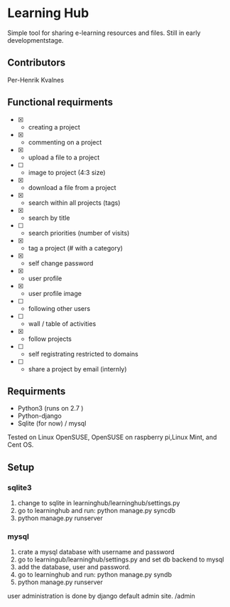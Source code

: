 Learning Hub
============

Simple tool for sharing e-learning resources and files. 
Still in early developmentstage.

Contributors
------------
Per-Henrik Kvalnes 

Functional requirments
-----------------------

* [x] - creating a project
* [x] - commenting on a project
* [x] - upload a file to a project
* [ ] - image to project (4:3 size)
* [x] - download a file from a project
* [x] - search within all projects (tags)
* [x] - search by title
* [ ] - search priorities (number of visits)
* [x] - tag a project (# with a category)
* [x] - self change password
* [x] - user profile
* [x] - user profile image
* [ ] - following other users
* [ ] - wall / table of activities
* [x] - follow projects
* [ ] - self registrating restricted to domains
* [ ] - share a project by email (internly)

Requirments
------------

- Python3 (runs on 2.7 ) 
- Python-django 
- Sqlite (for now) / mysql

Tested on Linux OpenSUSE, OpenSUSE on raspberry pi,Linux Mint, and Cent OS.


Setup
--------

### sqlite3
1) change to sqlite in learninghub/learninghub/settings.py 
2) go to learninghub and run: python manage.py syncdb
3) python manage.py runserver

### mysql
1) crate a mysql database with username and password
2) go to learningub/learninghub/settings.py and set db backend to mysql
3) add the database, user and password. 
4) go to learninghub and run: python manage.py syndb
5) python manage.py runserver

user administration is done by django default admin site. 
<your-size>/admin

